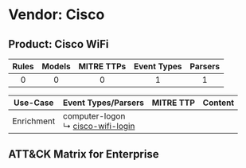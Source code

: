 Vendor: Cisco
=============
Product: Cisco WiFi
-------------------
| Rules | Models | MITRE TTPs | Event Types | Parsers |
|:-----:|:------:|:----------:|:-----------:|:-------:|
|   0   |   0    |     0      |      1      |    1    |

|  Use-Case  | Event Types/Parsers                                                                     | MITRE TTP | Content                                             |
|:----------:| --------------------------------------------------------------------------------------- | --------- | --------------------------------------------------- |
| Enrichment |  computer-logon<br> ↳ [cisco-wifi-login](Parsers/parserContent_cisco-wifi-login.md)<br> |           | [](Rules_Models/r_m_cisco_cisco_wifi_Enrichment.md) |

ATT&CK Matrix for Enterprise
----------------------------
